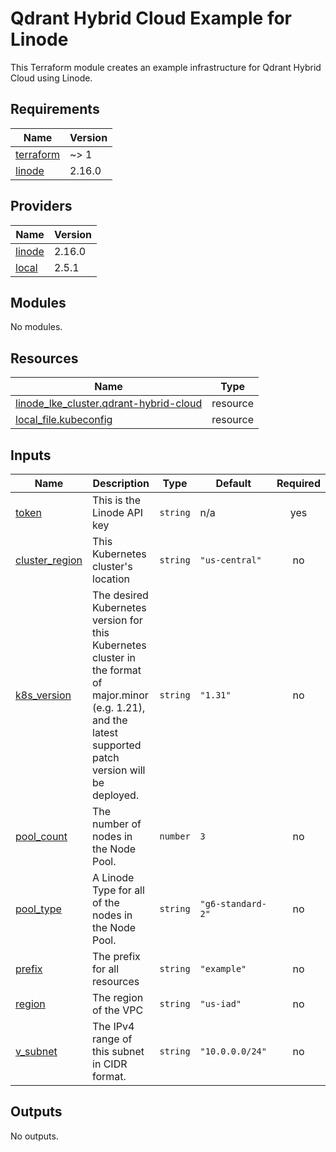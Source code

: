 # Qdrant Hybrid Cloud Example for Linode

This Terraform module creates an example infrastructure for Qdrant Hybrid Cloud using Linode.

<!-- BEGIN_TF_DOCS -->
## Requirements

| Name | Version |
|------|---------|
| <a name="requirement_terraform"></a> [terraform](#requirement\_terraform) | ~> 1 |
| <a name="requirement_linode"></a> [linode](#requirement\_linode) | 2.16.0 |

## Providers

| Name | Version |
|------|---------|
| <a name="provider_linode"></a> [linode](#provider\_linode) | 2.16.0 |
| <a name="provider_local"></a> [local](#provider\_local) | 2.5.1 |

## Modules

No modules.

## Resources

| Name | Type |
|------|------|
| [linode_lke_cluster.qdrant-hybrid-cloud](https://registry.terraform.io/providers/linode/linode/2.16.0/docs/resources/lke_cluster) | resource |
| [local_file.kubeconfig](https://registry.terraform.io/providers/hashicorp/local/latest/docs/resources/file) | resource |

## Inputs

| Name | Description | Type | Default | Required |
|------|-------------|------|---------|:--------:|
| <a name="input_token"></a> [token](#input\_token) | This is the Linode API key | `string` | n/a | yes |
| <a name="input_cluster_region"></a> [cluster\_region](#input\_cluster\_region) | This Kubernetes cluster's location | `string` | `"us-central"` | no |
| <a name="input_k8s_version"></a> [k8s\_version](#input\_k8s\_version) | The desired Kubernetes version for this Kubernetes cluster in the format of major.minor (e.g. 1.21), and the latest supported patch version will be deployed. | `string` | `"1.31"` | no |
| <a name="input_pool_count"></a> [pool\_count](#input\_pool\_count) | The number of nodes in the Node Pool. | `number` | `3` | no |
| <a name="input_pool_type"></a> [pool\_type](#input\_pool\_type) | A Linode Type for all of the nodes in the Node Pool. | `string` | `"g6-standard-2"` | no |
| <a name="input_prefix"></a> [prefix](#input\_prefix) | The prefix for all resources | `string` | `"example"` | no |
| <a name="input_region"></a> [region](#input\_region) | The region of the VPC | `string` | `"us-iad"` | no |
| <a name="input_v_subnet"></a> [v\_subnet](#input\_v\_subnet) | The IPv4 range of this subnet in CIDR format. | `string` | `"10.0.0.0/24"` | no |

## Outputs

No outputs.
<!-- END_TF_DOCS -->
  
